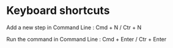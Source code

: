 # Keyboard shortcuts

Add a new step in Command Line : Cmd + N / Ctr + N

Run the command in Command Line : Cmd + Enter / Ctr + Enter
